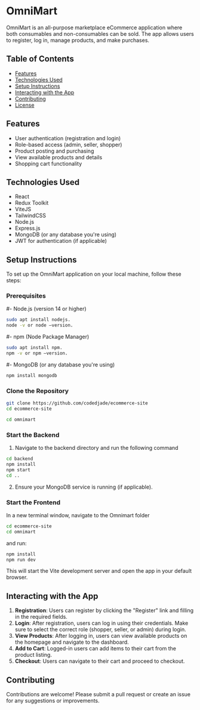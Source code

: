 
# OmniMart

OmniMart is an all-purpose marketplace eCommerce application where both consumables and non-consumables can be sold. The app allows users to register, log in, manage products, and make purchases. 

## Table of Contents

- [Features](#features)
- [Technologies Used](#technologies-used)
- [Setup Instructions](#setup-instructions)
- [Interacting with the App](#interacting-with-the-app)
- [Contributing](#contributing)
- [License](#license)

## Features

- User authentication (registration and login)
- Role-based access (admin, seller, shopper)
- Product posting and purchasing
- View available products and details
- Shopping cart functionality

## Technologies Used

- React
- Redux Toolkit
- ViteJS
- TailwindCSS
- Node.js
- Express.js
- MongoDB (or any database you're using)
- JWT for authentication (if applicable)

## Setup Instructions

To set up the OmniMart application on your local machine, follow these steps:

### Prerequisites

#- Node.js (version 14 or higher)
```bash
sudo apt install nodejs.
node -v or node –version.
```
#- npm (Node Package Manager)
```bash
sudo apt install npm.
npm -v or npm –version.
```
#- MongoDB (or any database you're using)
```bash
npm install mongodb
```

### Clone the Repository

```bash
git clone https://github.com/codedjade/ecommerce-site
cd ecommerce-site
```
```bash
cd omnimart
```

### Start the Backend

1. Navigate to the backend directory and run the following command

```bash
cd backend
npm install
npm start
cd ..
```

2. Ensure your MongoDB service is running (if applicable).

### Start the Frontend

In a new terminal window, navigate to the Omnimart folder
```bash
cd ecommerce-site
cd omnimart
```
and run:

```bash
npm install
npm run dev
```

This will start the Vite development server and open the app in your default browser.

## Interacting with the App

1. **Registration**: Users can register by clicking the "Register" link and filling in the required fields.
2. **Login**: After registration, users can log in using their credentials. Make sure to select the correct role (shopper, seller, or admin) during login.
3. **View Products**: After logging in, users can view available products on the homepage and navigate to the dashboard.
4. **Add to Cart**: Logged-in users can add items to their cart from the product listing.
5. **Checkout**: Users can navigate to their cart and proceed to checkout.

## Contributing

Contributions are welcome! Please submit a pull request or create an issue for any suggestions or improvements.


